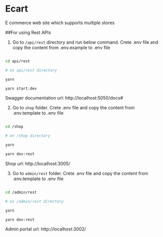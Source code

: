 
# Ecart

E commerce web site which supports multiple stores

##For using Rest APIs  

1. Go to `/api/rest` directory and run below command. Crete .env file and copy the content from .env.example to .env file

```bash

cd api/rest

# on api/rest directory

yarn

yarn start:dev

```

Swagger documentation url: http://localhost:5050/docs#

  

2. Go to `shop` folder.  Crete .env file and copy the content from .env.template to .env file

  

```bash

cd /shop

# on /shop directory

yarn

yarn dev:rest

```

Shop url: http://localhost:3005/

  

3. Go to `admin/rest` folder.  Crete .env file and copy the content from .env.template to .env file

  

```bash

cd /admin/rest

# on /admin/rest directory

yarn

yarn dev:rest

```

Admin portal url: http://localhost:3002/
